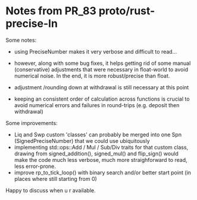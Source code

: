 # Notes from PR_83 proto/rust-precise-ln

Some notes:

- using PreciseNumber makes it very verbose and difficult to read...

- however, along with some bug fixes, it helps getting rid of some manual (conservative) adjustments that were necessary in float-world to avoid numerical noise. In the end, it is more robust/precise than float.
- adjustment /rounding down at withdrawal is still necessary at this point
- keeping an consistent order of calculation across functions is crucial to avoid numerical errors and failures in round-trips (e.g. deposit then withdrawal)

Some improvements:

- Liq and Swp custom 'classes' can probably be merged into one Spn (SignedPreciseNumber) that we could use ubiquitously
- implementing std::ops::Add / Mul / Sub/Div traits for that custom class, drawing from signed_addition(), signed_mul() and flip_sign() would make the code much less verbose, much more straighforward to read, less error-prone.
- improve rp_to_tick_loop() with binary search and/or better start point (in places where still starting from 0)

Happy to discuss when u r available.
